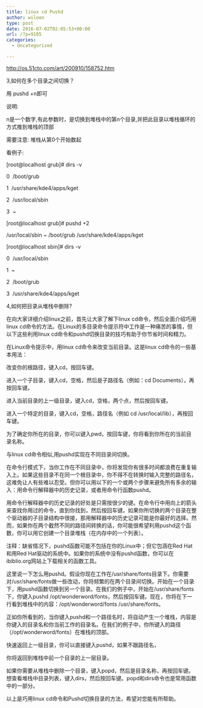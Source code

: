 ```yaml
---
title: linux cd Pushd
author: wiloon
type: post
date: 2016-07-02T02:05:53+00:00
url: /?p=9105
categories:
  - Uncategorized

---
```

http://os.51cto.com/art/200910/158752.htm



3,如何在多个目录之间切换？

用 pushd +n即可
  
说明:
  
n是一个数字,有此参数时，是切换到堆栈中的第n个目录,并把此目录以堆栈循环的方式推到堆栈的顶部
  
需要注意: 堆栈从第0个开始数起

看例子:

[root@localhost grub]# dirs -v
  
0  /boot/grub
  
1  /usr/share/kde4/apps/kget
  
2  /usr/local/sbin
  
3  ~
  
[root@localhost grub]# pushd +2
  
/usr/local/sbin ~ /boot/grub /usr/share/kde4/apps/kget
  
[root@localhost sbin]# dirs -v
  
0  /usr/local/sbin
  
1  ~
  
2  /boot/grub
  
3  /usr/share/kde4/apps/kget

4,如何把目录从堆栈中删除?



在向大家详细介绍linux之前，首先让大家了解下linux cd命令，然后全面介绍巧用linux cd命令的方法。在Linux的多目录命令提示符中工作是一种痛苦的事情，但以下这些利用linux cd命令和pushd切换目录的技巧有助于你节省时间和精力。

在Linux命令提示中，用linux cd命令来改变当前目录。这是linux cd命令的一些基本用法：
  
改变你的根路径，键入cd，按回车键。
  
进入一个子目录，键入cd，空格，然后是子路径名（例如：cd Documents），再按回车键。
  
进入当前目录的上一级目录，键入cd，空格，两个点，然后按回车键。
  
进入一个特定的目录，键入cd，空格，路径名（例如 cd /usr/local/lib），再按回车键。

为了确定你所在的目录，你可以键入pwd，按回车键，你将看到你所在的当前目录名称。
  
与linux cd命令相似,用pushd实现在不同目录间切换。
  
在命令行模式下，当你工作在不同目录中，你将发现你有很多时间都浪费在重复输入上。如果这些目录不在同一个根目录中，你不得不在转换时输入完整的路径名，这难免让人有些难以忍受。但你可以用以下的一个或两个步骤来避免所有多余的输入：用命令行解释器中的历史记录，或者用命令行函数pushd。

用命令行解释器中的历史记录的好处是只需按很少的键。在命令行中用向上的箭头来查找你用过的命令，直到你找到，然后按回车键。如果你所切换的两个目录在整个驱动器的子目录结构中很接，那用解释器中的历史记录可能是你最好的选择。然而，如果你在两个截然不同的路径间转换的话，你可能很希望利用pushd这个函数，你可以用它创建一个目录堆栈（在内存中的一个列表）。

注释：缺省情况下，pushd函数可能不包括在你的Linux中；但它包涵在Red Hat和用Red Hat驱动的系统中。如果你的系统中没有pushd函数，你可以在ibiblio.org网站上下载相关的函数工具。
  
这里说一下怎么用pushd。假设你现在工作在/usr/share/fonts目录下。你需要对/usr/share/fonts做一些改动，你将频繁的在两个目录间切换。开始在一个目录下，用pushd函数切换到另一个目录。在我们的例子中，开始在/usr/share/fonts下，你键入pushd /opt/wonderword/fonts，然后按回车键。现在，你将在下一行看到堆栈中的内容：/opt/wonderword/fonts /usr/share/fonts。
  
正如你所看到的，当你键入pushd和一个路径名时，将自动产生一个堆栈，内容是你键入的目录名和你当前工作的目录名。在我们的例子中，你所键入的路径（/opt/wonderword/fonts）在堆栈的顶部。
  
快速返回上一级目录，你可以直接键入pushd，如果不跟路径名，
  
你将返回到堆栈中前一个目录的上一层目录。
  
如果你需要从堆栈中删除一个目录，键入popd，然后是目录名称，再按回车键。想查看堆栈中目录列表，键入dirs，然后按回车键。popd和dirs命令也是常用函数中的一部分。
  
以上是巧用linux cd命令和Pushd切换目录的方法，希望对您能有所帮助。
